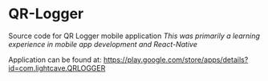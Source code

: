 # QR-Logger
Source code for QR Logger mobile application
*This was primarily a learning experience in mobile app development and React-Native*


Application can be found at: https://play.google.com/store/apps/details?id=com.lightcave.QRLOGGER
